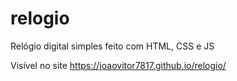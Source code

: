 # relogio
Relógio digital simples feito com HTML, CSS e JS

Visível no site https://joaovitor7817.github.io/relogio/
